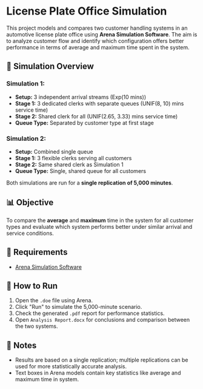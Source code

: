 # License Plate Office Simulation

This project models and compares two customer handling systems in an automotive license plate office using **Arena Simulation Software**. The aim is to analyze customer flow and identify which configuration offers better performance in terms of average and maximum time spent in the system.

## 🧪 Simulation Overview

### Simulation 1:  
- **Setup:** 3 independent arrival streams (Exp(10 mins))  
- **Stage 1:** 3 dedicated clerks with separate queues (UNIF(8, 10) mins service time)  
- **Stage 2:** Shared clerk for all (UNIF(2.65, 3.33) mins service time)  
- **Queue Type:** Separated by customer type at first stage

### Simulation 2:  
- **Setup:** Combined single queue  
- **Stage 1:** 3 flexible clerks serving all customers  
- **Stage 2:** Same shared clerk as Simulation 1  
- **Queue Type:** Single, shared queue for all customers

Both simulations are run for a **single replication of 5,000 minutes**.

## 📊 Objective

To compare the **average** and **maximum** time in the system for all customer types and evaluate which system performs better under similar arrival and service conditions.

## 🧰 Requirements

- [Arena Simulation Software](https://www.rockwellautomation.com/en-us/products/software/arena-simulation.html)

## 🚀 How to Run

1. Open the `.doe` file using Arena.
2. Click "Run" to simulate the 5,000-minute scenario.
3. Check the generated `.pdf` report for performance statistics.
4. Open `Analysis Report.docx` for conclusions and comparison between the two systems.

## 📎 Notes

- Results are based on a single replication; multiple replications can be used for more statistically accurate analysis.
- Text boxes in Arena models contain key statistics like average and maximum time in system.
